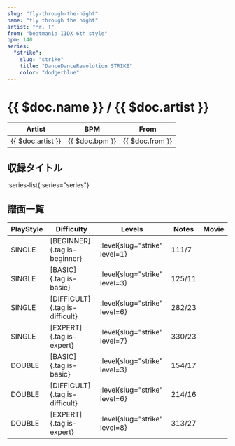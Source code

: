 ```yaml
---
slug: "fly-through-the-night"
name: "fly through the night"
artist: "Mr. T"
from: "beatmania IIDX 6th style"
bpm: 140
series:
  "strike":
    slug: "strike"
    title: "DanceDanceRevolution STRIKE"
    color: "dodgerblue"
---
```


# {{ $doc.name }} / {{ $doc.artist }}

|Artist|BPM|From|
|------|---|----|
|{{ $doc.artist }}|{{ $doc.bpm }}|{{ $doc.from }}|

## 収録タイトル

:series-list{:series="series"}

## 譜面一覧

|PlayStyle|Difficulty|Levels|Notes|Movie|
|---------|----------|------|-----|-----|
|SINGLE|[BEGINNER]{.tag.is-beginner}|:level{slug="strike" level=1}|111/7||
|SINGLE|[BASIC]{.tag.is-basic}|:level{slug="strike" level=3}|125/11||
|SINGLE|[DIFFICULT]{.tag.is-difficult}|:level{slug="strike" level=6}|282/23||
|SINGLE|[EXPERT]{.tag.is-expert}|:level{slug="strike" level=7}|330/23||
|DOUBLE|[BASIC]{.tag.is-basic}|:level{slug="strike" level=3}|154/17||
|DOUBLE|[DIFFICULT]{.tag.is-difficult}|:level{slug="strike" level=6}|214/16||
|DOUBLE|[EXPERT]{.tag.is-expert}|:level{slug="strike" level=8}|313/27||
